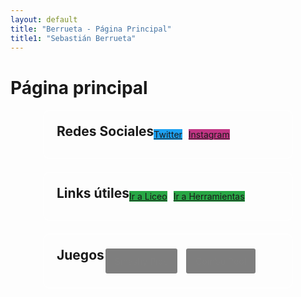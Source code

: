 ```yaml
---
layout: default
title: "Berrueta - Página Principal"
title1: "Sebastián Berrueta"
---
```


<style>
  .container-wrapper {
    display: flex;
    justify-content: center; /* Centra los recuadros horizontalmente */
    gap: 20px; /* Espacio entre los recuadros */
    flex-wrap: wrap; /* Permite que los recuadros se envuelvan si no caben en una fila */
  }

  .custom-container {
    display: inline-flex;
    margin-top: 20px
    background-color: transparent; /* Fondo transparente */
    border: 2px solid rgba(255, 255, 255, 0.5); /* Borde blanco con 50% de opacidad */
    border-radius: 10px;
    padding: 20px;
    max-width: 400px; /* Ancho máximo del recuadro */
    width: 100%; /* Ancho completo dentro del contenedor */
    box-sizing: border-box; /* Incluye padding y border en el ancho total */
  }

  .custom-container h2 {
    margin-top: 0; /* Elimina el margen superior de los títulos */
    margin-bottom: 10px; /* Espacio debajo del título */
  }

  .social-links, .useful-links {
  display: flex;
  flex-wrap: wrap; /* Permite que los botones se envuelvan si no caben en una fila */
  gap: 10px; /* Espacio entre los botones */
  justify-content: center; /* Centra los botones horizontalmente */
  align-items: center; /* Centra los botones verticalmente en el contenedor si hay más alto */
  margin: 0; /* Elimina el margen por defecto */
  padding: 0; /* Elimina el padding por defecto */
}


  .social-btn, .useful-btn,{
  display: flex;
  align-items: center; /* Centra el texto verticalmente */
  justify-content: center; /* Centra el texto horizontalmente */
  height: 40px; /* Altura fija para todos los botones */
  padding: 0 15px; /* Ajusta el padding horizontal */
  border: 1px solid transparent; /* Asegura que el botón tenga borde pero no sea visible */
  border-radius: 5px; /* Bordes redondeados para los botones */
  text-decoration: none; /* Elimina el subrayado del enlace */
  color: #fff; /* Color del texto del botón */
  font-size: 14px; /* Tamaño del texto */
  overflow: hidden; /* Evita el desbordamiento del texto */
  white-space: nowrap; /* Evita el salto de línea en el texto */
}

.game-btn {
  display: flex;
  align-items: center; /* Vertically center text */
  justify-content: center; /* Horizontally center text */
  height: 40px; /* Fixed height */
  padding: 0 15px; /* Horizontal padding */
  border: 2px solid #fff; /* White border */
  border-radius: 5px; /* Rounded corners */
  text-decoration: none; /* Remove underline from link */
  color: #fff; /* Text color */
  font-size: 14px; /* Font size */
  overflow: hidden; /* Prevent overflow */
  white-space: nowrap; /* Prevent text wrap */
  position: relative; /* Position relative for pseudo-element */
}

.game-btn:before {
    content: ""; /* Required to display pseudo-element */
    position: absolute; /* Position absolutely within the button */
    top: 0;
    left: 0;
    width: 100%;
    height: 100%;
    background: rgba(0, 0, 0, 0.5); /* Dark overlay with 50% opacity */
    z-index: 1; /* Place overlay behind text */
}

.game-btn span {
    position: relative; /* Position relative to place it above the overlay */
    z-index: 2; /* Ensure text is above overlay */
}

  .social-btn.twitter {
    background-color: #1da1f2; /* Color específico para el botón de Twitter */
  }

  .social-btn.instagram {
    background-color: #c13584; /* Color específico para el botón de Instagram */
  }

  .useful-btn.main-btn {
    background-color: #28a745; /* Color específico para los botones principales */
  }

  .game-btn.flappy {
    background: url('/assets/images/ELReoK.png') no-repeat center center; /* Ruta a la imagen de fondo */
    background-size: cover; /* Asegura que la imagen cubra todo el botón */
  }

  .game-btn-cpool {
    background: url('/assets/images/combopool.png') no-repeat center center;
    background-size: contain; /* Ajusta la imagen para que se ajuste dentro del botón */
    image-rendering: pixelated; /* Mantiene el aspecto pixelado de la imagen */
}
</style>

# Página principal

<div class="container-wrapper">
  <div class="custom-container">
    <h2>Redes Sociales</h2>
    <div class="social-links">
      <a href="https://twitter.com/berruetx" class="social-btn twitter">Twitter</a>
      <a href="https://instagram.com/berruetx" class="social-btn instagram">Instagram</a>
    </div>
  </div>

  <div class="custom-container">
    <h2>Links útiles</h2>
    <div class="useful-links">
      <a href="https://liceo.berrueta.xyz" class="useful-btn main-btn">Ir a Liceo</a>
      <a href="https://tools.berrueta.xyz" class="useful-btn main-btn">Ir a Herramientas</a>
    </div>
  </div>

  <div class="custom-container">
    <h2>Juegos</h2>
    <div class="useful-links">
      <a href="/juegos/flappy/" class="game-btn flappy">Smashy Pipe</a>
      <a href="/juegos/combopool/" class="game-btn cpool">Combo Pool</a>
    </div>
  </div>
</div>